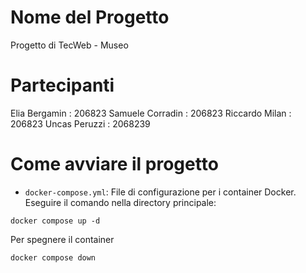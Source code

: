 # Nome del Progetto
Progetto di TecWeb - Museo 

# Partecipanti

Elia Bergamin : 206823
Samuele Corradin : 206823
Riccardo Milan : 206823
Uncas Peruzzi : 2068239


# Come avviare il progetto
- `docker-compose.yml`: File di configurazione per i container Docker.
Eseguire il comando nella directory principale: 
```
docker compose up -d
```

Per spegnere il container

```
docker compose down
```